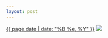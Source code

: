 ```yaml
---
layout: post
---
```


<p>
  <time><a href="/496">{{ page.date | date: "%B %e, %Y" }}</a></time>
  <a href="/496"><img src="{{ site.assets_url }}/496-640.jpg" srcset="{{ site.assets_url }}/496-1280.jpg 1280w, {{ site.assets_url }}/496-960.jpg 960w, {{ site.assets_url }}/496-640.jpg 640w, {{ site.assets_url }}/496-320.jpg 320w" sizes="(min-width: 700px) 50vw, calc(100vw - 2rem)" /></a>
</p>

